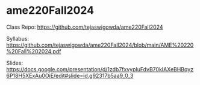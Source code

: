 # ame220Fall2024

Class Repo: https://github.com/tejaswigowda/ame220Fall2024

Syllabus: https://github.com/tejaswigowda/ame220Fall2024/blob/main/AME%20220%20Fall%202024.pdf

Slides: https://docs.google.com/presentation/d/1zdb7fxvypluFdvB70kIAXeBHBqyz6P18H5XExAu0OiE/edit#slide=id.g92317b5aa9_0_3
